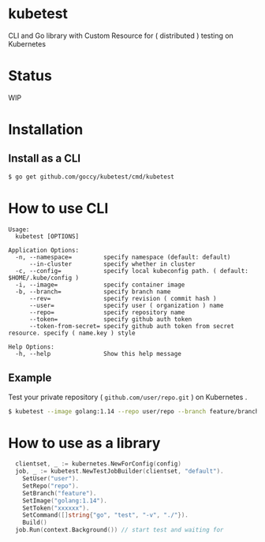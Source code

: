 # kubetest

CLI and Go library with Custom Resource for ( distributed ) testing on Kubernetes

# Status

WIP

# Installation

## Install as a CLI

```bash
$ go get github.com/goccy/kubetest/cmd/kubetest
```

# How to use CLI

```
Usage:
  kubetest [OPTIONS]

Application Options:
  -n, --namespace=         specify namespace (default: default)
      --in-cluster         specify whether in cluster
  -c, --config=            specify local kubeconfig path. ( default: $HOME/.kube/config )
  -i, --image=             specify container image
  -b, --branch=            specify branch name
      --rev=               specify revision ( commit hash )
      --user=              specify user ( organization ) name
      --repo=              specify repository name
      --token=             specify github auth token
      --token-from-secret= specify github auth token from secret resource. specify ( name.key ) style

Help Options:
  -h, --help               Show this help message
```

## Example

Test your private repository ( `github.com/user/repo.git` ) on Kubernetes .

```bash
$ kubetest --image golang:1.14 --repo user/repo --branch feature/branch --token xxxxxxx -- go test -v ./
```

# How to use as a library

```go
  clientset, _ := kubernetes.NewForConfig(config)
  job, _ := kubetest.NewTestJobBuilder(clientset, "default").
    SetUser("user").
    SetRepo("repo").
    SetBranch("feature").
    SetImage("golang:1.14").
    SetToken("xxxxxx").
    SetCommand([]string{"go", "test", "-v", "./"}).
    Build()
  job.Run(context.Background()) // start test and waiting for
```
